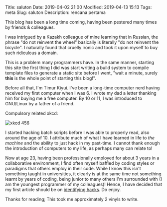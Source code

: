 Title: saluton
Date: 2019-04-02 21:00
Modified: 2019-04-13 15:13
Tags: meta
Slug: saluton
Description: rencana pertama

This blog has been a long time coming, having been pestered many times by friends & colleagues.

I was intrigued by a Kazakh colleague of mine learning that in Russian, the phrase "do not reinvent the wheel" basically is literally "do not reinvent the bicycle". I naturally found that cruelly ironic and took it upon myself to buy such ridiculous a domain.

This is a problem many programmers have. In the same manner, starting this site the first thing I did was start writing a build system to compile template files to generate a static site before I went, "wait a minute, surely **this** is the whole point of starting this blog!".

Before all that, I'm Timur Kiyui. I've been a long-time computer nerd having received my first computer when I was 6. I wrote my dad a letter thanking him for buying me a free computer. By 10 or 11, I was introduced to GNU/Linux by a father of a friend.

Compulsory related xkcd:

![xkcd 456](https://imgs.xkcd.com/comics/cautionary.png)

I started hacking batch scripts before I was able to properly read, also around the age of 10. I attribute much of what I have learned in life to *the machine* and the ability to just hack in my past-time. I cannot thank enough the introduction of computers to my life, as perhaps many can relate to!

Now at age 23, having been professionally employed for about 3 years in a collaborative environment, I find often myself baffled by coding styles or paradigms that others employ in their code. While I know this isn't something taught in universities, it clearly is at the same time not something learnt by years of coding, being junior to many others I'm surrounded with (I am the youngest programmer of my colleagues)! Hence, I have decided that my first article should be on [identifying hacks](/identifying-hacks.html). Do enjoy.

Thanks for reading; This took me approximately 2 vinyls to write.
